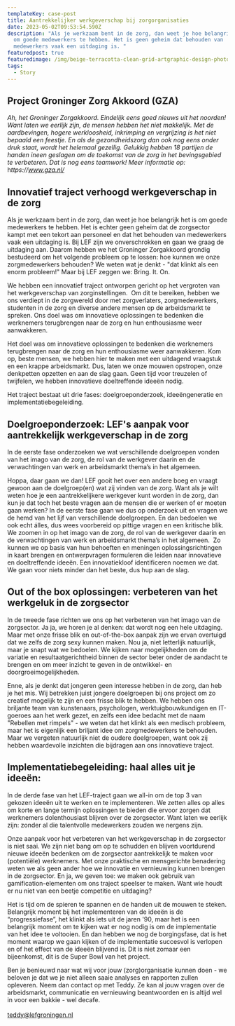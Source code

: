 ```yaml
---
templateKey: case-post
title: Aantrekkelijker werkgeverschap bij zorgorganisaties
date: 2023-05-02T09:53:54.590Z
description: "Als je werkzaam bent in de zorg, dan weet je hoe belangrijk het is
  om goede medewerkers te hebben. Het is geen geheim dat behouden van
  medewerkers vaak een uitdaging is. "
featuredpost: true
featuredimage: /img/beige-terracotta-clean-grid-artgraphic-design-photo-collage.png
tags:
  - Story
---
```

## **Project G﻿roninger Zorg Akkoord (GZA)** 

*Ah, het Groninger Zorgakkoord. Eindelijk eens goed nieuws uit het noorden! Want laten we eerlijk zijn, de mensen hebben het niet makkelijk. Met de aardbevingen, hogere werkloosheid, inkrimping en vergrijzing is het niet bepaald een feestje. En als de gezondheidszorg dan ook nog eens onder druk staat, wordt het helemaal gezellig. Gelukkig hebben 18 partijen de handen ineen geslagen om de toekomst van de zorg in het bevingsgebied te verbeteren. Dat is nog eens teamwork! Meer informatie op:* h*ttps://www.gza.nl/*

## **Innovatief traject verhoogd werkgeverschap in de zorg**

Als je werkzaam bent in de zorg, dan weet je hoe belangrijk het is om goede medewerkers te hebben. Het is echter geen geheim dat de zorgsector kampt met een tekort aan personeel en dat het behouden van medewerkers vaak een uitdaging is. Bij LEF zijn we onverschrokken en gaan we graag de uitdaging aan. Daarom hebben we het Groninger Zorgakkoord grondig bestudeerd om het volgende probleem op te lossen: hoe kunnen we onze zorgmedewerkers behouden? We weten wat je denkt - "dat klinkt als een enorm probleem!" Maar bij LEF zeggen we: Bring. It. On.

We hebben een innovatief traject ontworpen gericht op het vergroten van het werkgeverschap van zorginstellingen.  Om dit te bereiken, hebben we ons verdiept in de zorgwereld door met zorgverlaters, zorgmedewerkers, studenten in de zorg en diverse andere mensen op de arbeidsmarkt te spreken. Ons doel was om innovatieve oplossingen te bedenken die werknemers terugbrengen naar de zorg en hun enthousiasme weer aanwakkeren.

Het doel was om innovatieve oplossingen te bedenken die werknemers terugbrengen naar de zorg en hun enthousiasme weer aanwakkeren. Kom op, beste mensen, we hebben hier te maken met een uitdagend vraagstuk en een krappe arbeidsmarkt. Dus, laten we onze mouwen opstropen, onze denkpetten opzetten en aan de slag gaan. Geen tijd voor treuzelen of twijfelen, we hebben innovatieve doeltreffende ideeën nodig.

Het traject bestaat uit drie fases: doelgroeponderzoek, ideeëngeneratie en implementatiebegeleiding.

## **Doelgroeponderzoek: LEF's aanpak voor aantrekkelijk werkgeverschap in de zorg**

In de eerste fase onderzoeken we wat verschillende doelgroepen vonden van het imago van de zorg, de rol van de werkgever daarin en de verwachtingen van werk en arbeidsmarkt thema’s in het algemeen.

Hoppa, daar gaan we dan! LEF gooit het over een andere boeg en vraagt gewoon aan de doelgroep(en) wat zij vinden van de zorg. Want als je wilt weten hoe je een aantrekkelijkere werkgever kunt worden in de zorg, dan kun je dat toch het beste vragen aan de mensen die er werken of er moeten gaan werken? In de eerste fase gaan we dus op onderzoek uit en vragen we de hemd van het lijf van verschillende doelgroepen. En dan bedoelen we ook echt álles, dus wees voorbereid op pittige vragen en een kritische blik. We zoomen in op het imago van de zorg, de rol van de werkgever daarin en de verwachtingen van werk en arbeidsmarkt thema’s in het algemeen.  Zo kunnen we op basis van hun behoeften en meningen oplossingsrichtingen in kaart brengen en ontwerpvragen formuleren die leiden naar innovatieve en doeltreffende ideeën. Een innovatiekloof identificeren noemen we dat. We gaan voor niets minder dan het beste, dus hup aan de slag.

## **Out of the box oplossingen: verbeteren van het werkgeluk in de zorgsector**

In de tweede fase richten we ons op het verbeteren van het imago van de zorgsector. Ja ja, we horen je al denken: dat wordt nog een hele uitdaging. Maar met onze frisse blik en out-of-the-box aanpak zijn we ervan overtuigd dat we zelfs de zorg sexy kunnen maken. Nou ja, niet letterlijk natuurlijk, maar je snapt wat we bedoelen. We kijken naar mogelijkheden om de variatie en resultaatgerichtheid binnen de sector beter onder de aandacht te brengen en om meer inzicht te geven in de ontwikkel- en doorgroeimogelijkheden.

Enne, als je denkt dat jongeren geen interesse hebben in de zorg, dan heb je het mis. Wij betrekken juist jongere doelgroepen bij ons project om zo creatief mogelijk te zijn en een frisse blik te hebben. We hebben ons briljante team van kunstenaars, psychologen, werktuigbouwkundigen en IT-goeroes aan het werk gezet, en zelfs een idee bedacht met de naam "Rebellen met rimpels" - we weten dat het klinkt als een medisch probleem, maar het is eigenlijk een briljant idee om zorgmedewerkers te behouden. Maar we vergeten natuurlijk niet de oudere doelgroepen, want ook zij hebben waardevolle inzichten die bijdragen aan ons innovatieve traject.

## **Implementatiebegeleiding: haal alles uit je ideeën:** 

In de derde fase van het LEF-traject gaan we all-in om de top 3 van gekozen ideeën uit te werken en te implementeren. We zetten alles op alles om korte en lange termijn oplossingen te bieden die ervoor zorgen dat werknemers dolenthousiast blijven over de zorgsector. Want laten we eerlijk zijn: zonder al die talentvolle medewerkers zouden we nergens zijn.

Onze aanpak voor het verbeteren van het werkgeverschap in de zorgsector is niet saai. We zijn niet bang om op te schudden en blijven voortdurend nieuwe ideeën bedenken om de zorgsector aantrekkelijk te maken voor (potentiële) werknemers. Met onze praktische en mensgerichte benadering weten we als geen ander hoe we innovatie en vernieuwing kunnen brengen in de zorgsector. En ja, we geven toe: we maken ook gebruik van gamification-elementen om ons traject speelser te maken. Want wie houdt er nu niet van een beetje competitie en uitdaging?

Het is tijd om de spieren te spannen en de handen uit de mouwen te steken. Belangrijk moment bij het implementeren van de ideeën is de “progressiefase”, het klinkt als iets uit de jaren '90, maar het is een belangrijk moment om te kijken wat er nog nodig is om de implementatie van het idee te voltooien. En dan hebben we nog de borgingsfase, dat is het moment waarop we gaan kijken of de implementatie succesvol is verlopen en of het effect van de ideeën blijvend is. Dit is niet zomaar een bijeenkomst, dit is de Super Bowl van het project.

Ben je benieuwd naar wat wij voor jouw (zorg)organisatie kunnen doen - we beloven je dat we je niet alleen saaie analyses en rapporten zullen opleveren. Neem dan contact op met Teddy. Ze kan al jouw vragen over de arbeidsmarkt, communicatie en vernieuwing beantwoorden en is altijd wel in voor een bakkie - wel decafe.\
\
teddy@lefgroningen.nl